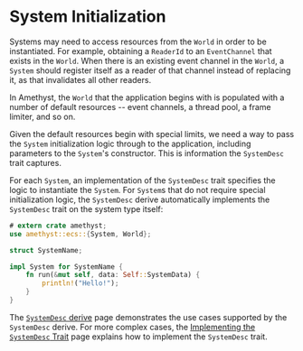 # System Initialization

Systems may need to access resources from the `World` in order to be
instantiated. For example, obtaining a `ReaderId` to an `EventChannel` that
exists in the `World`. When there is an existing event channel in the `World`, a
`System` should register itself as a reader of that channel instead of replacing
it, as that invalidates all other readers.

In Amethyst, the `World` that the application begins with is populated with a
number of default resources -- event channels, a thread pool, a frame limiter,
and so on.

Given the default resources begin with special limits, we need a way to pass the
`System` initialization logic through to the application, including parameters to
the `System`'s constructor. This is information the `SystemDesc` trait captures.

For each `System`, an implementation of the `SystemDesc` trait specifies the
logic to instantiate the `System`. For `System`s that do not require special
initialization logic, the `SystemDesc` derive automatically implements the
`SystemDesc` trait on the system type itself:

```rust
# extern crate amethyst;
use amethyst::ecs::{System, World};

struct SystemName;

impl System for SystemName {
    fn run(&mut self, data: Self::SystemData) {
        println!("Hello!");
    }
}
```

The [`SystemDesc` derive] page demonstrates the use cases supported by the
`SystemDesc` derive. For more complex cases, the
[Implementing the `SystemDesc` Trait] page explains how to implement the
`SystemDesc` trait.

[implementing the `systemdesc` trait]: ./implementing_the_system_desc_trait.html
[`systemdesc` derive]: ./system_desc_derive.html
